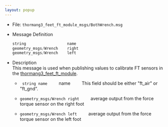 ```yaml
---
layout: popup
---
```


- File: `thormang3_feet_ft_module_msgs/BothWrench.msg`

- Message Definition
    ```py
    string                  name
    geometry_msgs/Wrench    right
    geometry_msgs/Wrench    left
    ```

- Description  
This message is used when publishing values to calibrate FT sensors in the [thormang3_feet_ft_module].

    * ` string name`
&emsp;&emsp; name
&emsp;&emsp; This field should be either "ft_air" or "ft_gnd".

    * `geometry_msgs/Wrench right`
&emsp;&emsp; average output from the force torque sensor on the right foot
    * `geometry_msgs/Wrench left`
&emsp;&emsp; average output from the force torque sensor on the left foot


[thormang3_feet_ft_module]: /docs/en/platform/thormang3/thormang3_ros_packages/#thormang3-feet-ft-module
